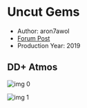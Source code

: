 # Uncut Gems

* Author: aron7awol
* [Forum Post](https://www.avsforum.com/threads/bass-eq-for-filtered-movies.2995212/post-59179002)
* Production Year: 2019

## DD+ Atmos

![img 0](https://i.imgur.com/se001ka.jpg)

![img 1](https://i.imgur.com/aRI8YpG.jpg)


